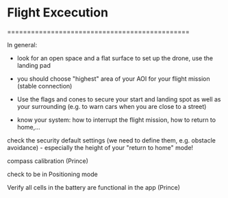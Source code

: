 # Flight Excecution
==============================================


In general: 
- look for an open space and a flat surface to set up the drone, use the landing pad 
- you should choose "highest" area of your AOI for your flight mission (stable connection)

- Use the flags and cones to secure your start and landing spot as well as your surrounding (e.g. to warn cars when you are close to a street)

- know your system: how to interrupt the flight mission, how to return to home,... 


check the security default settings (we need to define them, e.g. obstacle avoidance) - especially the height of your "return to home" mode!

compass calibration (Prince)

check to be in Positioning mode

Verify all cells in the battery are functional in the app (Prince)


